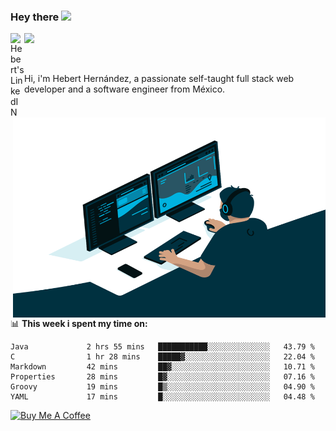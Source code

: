 ### Hey there <img src="https://media.giphy.com/media/hvRJCLFzcasrR4ia7z/giphy.gif" width="25px">
<a href="https://www.linkedin.com/in/evertcode/" target="_blank">
  <img align="left" alt="Hebert's LinkedIN" width="22px" src="https://raw.githubusercontent.com/peterthehan/peterthehan/master/assets/linkedin.svg" />
</a>

![](https://visitor-badge.glitch.me/badge?page_id=evertcode.evertcode)

<br />

Hi, i'm Hebert Hernández, a passionate self-taught full stack web developer and a software engineer from México.

<img align="right" alt="GIF" src="https://github.com/evertcode/evertcode/blob/master/code.gif?raw=true" width="500" height="320" />

📊 **This week i spent my time on:**

<!--START_SECTION:waka-->

```text
Java             2 hrs 55 mins   ███████████░░░░░░░░░░░░░░   43.79 %
C                1 hr 28 mins    █████▓░░░░░░░░░░░░░░░░░░░   22.04 %
Markdown         42 mins         ██▓░░░░░░░░░░░░░░░░░░░░░░   10.71 %
Properties       28 mins         █▓░░░░░░░░░░░░░░░░░░░░░░░   07.16 %
Groovy           19 mins         █▒░░░░░░░░░░░░░░░░░░░░░░░   04.90 %
YAML             17 mins         █░░░░░░░░░░░░░░░░░░░░░░░░   04.48 %
```

<!--END_SECTION:waka-->

<a href="https://www.buymeacoffee.com/evertcode" target="_blank"><img src="https://cdn.buymeacoffee.com/buttons/v2/default-red.png" alt="Buy Me A Coffee" width="150" ></a>

